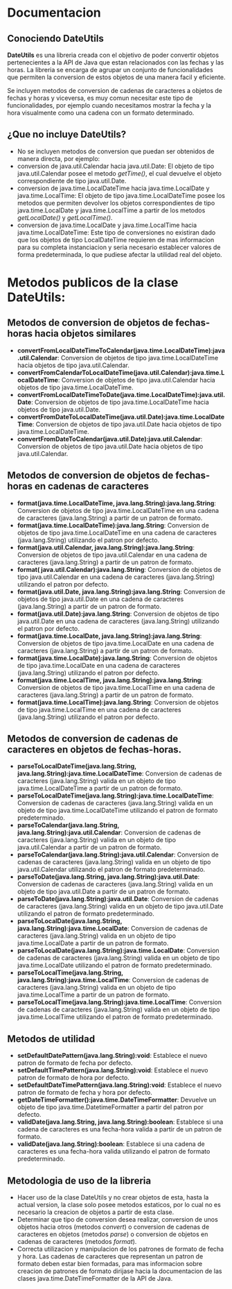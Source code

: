  # Documentacion

 ## Conociendo DateUtils

 **DateUtils** es una libreria creada con el objetivo de poder convertir objetos pertenecientes a la API de Java 
 que estan relacionados con las fechas y las horas. La libreria se encarga de agrupar un conjunto de funcionalidades 
 que permiten la conversion de estos objetos de una manera facil y eficiente.

 Se incluyen metodos de conversion de cadenas de caracteres a objetos de fechas y horas y viceversa, es muy comun 
 necesitar este tipo de funcionalidades, por ejemplo cuando necesitamos mostrar la fecha y la hora visualmente como 
 una cadena con un formato determinado.

 ## ¿Que no incluye DateUtils?

 - No se incluyen metodos de conversion que puedan ser obtenidos de manera directa, por ejemplo:
  - conversion de java.util.Calendar hacia java.util.Date: El objeto de tipo java.util.Calendar posee el metodo 
   *getTime()*, el cual devuelve el objeto correspondiente de tipo java.util.Date.
  - conversion de java.time.LocalDateTime hacia java.time.LocalDate y java.time.LocalTime: El objeto de tipo 
  java.time.LocalDateTime posee los metodos que permiten devolver los objetos correspondientes de tipo 
  java.time.LocalDate y java.time.LocalTime a partir de los metodos *getLocalDate()* y *getLocalTime()*.
 - conversion de java.time.LocalDate y java.time.LocalTime hacia java.time.LocalDateTime: Este tipo de conversiones 
  no existiran dado que los objetos de tipo LocalDateTime requieren de mas informacion para su completa instanciacion 
  y seria necesario establecer valores de forma predeterminada, lo que pudiese afectar la utilidad real del objeto.

 # Metodos publicos de la clase DateUtils:

## Metodos de conversion de objetos de fechas-horas hacia objetos similares

 - **convertFromLocalDateTimeToCalendar(java.time.LocalDateTime):java.util.Calendar**: Conversion de objetos de tipo 
  java.time.LocalDateTime hacia objetos de tipo java.util.Calendar.
 - **convertFromCalendarToLocalDateTime(java.util.Calendar):java.time.LocalDateTime**: Conversion de objetos de tipo
  java.util.Calendar hacia objetos de tipo java.time.LocalDateTime.
 - **convertFromLocalDateTimeToDate(java.time.LocalDateTime):java.util.Date**: Conversion de objetos de tipo 
  java.time.LocalDateTime hacia objetos de tipo java.util.Date.
 - **convertFromDateToLocalDateTime(java.util.Date):java.time.LocalDateTime**: Conversion de objetos de tipo 
  java.util.Date hacia objetos de tipo java.time.LocalDateTime.
 - **convertFromDateToCalendar(java.util.Date):java.util.Calendar**: Conversion de objetos de tipo 
  java.util.Date hacia objetos de tipo java.util.Calendar.
 
 ## Metodos de conversion de objetos de fechas-horas en cadenas de caracteres
 
 - **format(java.time.LocalDateTime, java.lang.String):java.lang.String**: Conversion de objetos de tipo
  java.time.LocalDateTime en una cadena de caracteres (java.lang.String) a partir de un patron de formato.
 - **format(java.time.LocalDateTime):java.lang.String**: Conversion de objetos de tipo java.time.LocalDateTime 
  en una cadena de caracteres (java.lang.String) utilizando el patron por defecto.
 - **format(java.util.Calendar, java.lang.String):java.lang.String**: Conversion de objetos de tipo
  java.util.Calendar en una cadena de caracteres (java.lang.String) a partir de un patron de formato.
 - **format( java.util.Calendar):java.lang.String**: Conversion de objetos de tipo  java.util.Calendar 
  en una cadena de caracteres (java.lang.String) utilizando el patron por defecto.
 - **format(java.util.Date, java.lang.String):java.lang.String**: Conversion de objetos de tipo java.util.Date 
  en una cadena de caracteres (java.lang.String) a partir de un patron de formato.
 - **format(java.util.Date):java.lang.String**: Conversion de objetos de tipo java.util.Date en una cadena de 
  caracteres (java.lang.String) utilizando el patron por defecto.
 - **format(java.time.LocalDate, java.lang.String):java.lang.String**: Conversion de objetos de tipo
  java.time.LocalDate en una cadena de caracteres (java.lang.String) a partir de un patron de formato.
 - **format(java.time.LocalDate):java.lang.String**: Conversion de objetos de tipo java.time.LocalDate en una 
  cadena de caracteres (java.lang.String) utilizando el patron por defecto.
 - **format(java.time.LocalTime, java.lang.String):java.lang.String**: Conversion de objetos de tipo
  java.time.LocalTime en una cadena de caracteres (java.lang.String) a partir de un patron de formato.
 - **format(java.time.LocalTime):java.lang.String**: Conversion de objetos de tipo java.time.LocalTime en una 
  cadena de caracteres (java.lang.String) utilizando el patron por defecto.

 ## Metodos de conversion de cadenas de caracteres en objetos de fechas-horas.

 - **parseToLocalDateTime(java.lang.String, java.lang.String):java.time.LocalDateTime**: Conversion de cadenas
  de caracteres (java.lang.String) valida en un objeto de tipo java.time.LocalDateTime a partir de un patron 
  de formato.
 - **parseToLocalDateTime(java.lang.String):java.time.LocalDateTime**: Conversion de cadenas de 
  caracteres (java.lang.String) valida en un objeto de tipo java.time.LocalDateTime utilizando el patron de 
  formato predeterminado.
 - **parseToCalendar(java.lang.String, java.lang.String):java.util.Calendar**: Conversion de cadenas de 
  caracteres (java.lang.String) valida en un objeto de tipo java.util.Calendar a partir de un patron de formato.
 - **parseToCalendar(java.lang.String):java.util.Calendar**: Conversion de cadenas de 
  caracteres (java.lang.String) valida en un objeto de tipo java.util.Calendar utilizando  el patron de 
  formato predeterminado.
 - **parseToDate(java.lang.String, java.lang.String):java.util.Date**: Conversion de cadenas de 
  caracteres (java.lang.String) valida en un objeto de tipo java.util.Date a partir de un patron de formato.
 - **parseToDate(java.lang.String):java.util.Date**: Conversion de cadenas de caracteres (java.lang.String) 
  valida en un objeto de tipo java.util.Date utilizando el patron de formato predeterminado.
 - **parseToLocalDate(java.lang.String, java.lang.String):java.time.LocalDate**: Conversion de cadenas de 
  caracteres (java.lang.String) valida en un objeto de tipo java.time.LocalDate a partir de un patron de formato.
 - **parseToLocalDate(java.lang.String):java.time.LocalDate**: Conversion de cadenas de 
  caracteres (java.lang.String) valida en un objeto de tipo java.time.LocalDate utilizando el patron de 
  formato predeterminado.
 - **parseToLocalTime(java.lang.String, java.lang.String):java.time.LocalTime**: Conversion de cadenas de 
  caracteres (java.lang.String) valida en un objeto de tipo java.time.LocalTime a partir de un patron de formato.
 - **parseToLocalTime(java.lang.String):java.time.LocalTime**: Conversion de cadenas de 
  caracteres (java.lang.String) valida en un objeto de tipo java.time.LocalTime utilizando el patron de 
  formato predeterminado.
 
 ## Metodos de utilidad
 
 - **setDefaultDatePattern(java.lang.String):void**: Establece el nuevo patron de formato de fecha por defecto.
 - **setDefaultTimePattern(java.lang.String):void**: Establece el nuevo patron de formato de hora por defecto.
 - **setDefaultDateTimePattern(java.lang.String):void**: Establece el nuevo patron de formato de fecha y hora 
 por defecto.
 - **getDateTimeFormatter():java.time.DateTimeFormatter**: Devuelve un objeto de tipo java.time.DatetimeFormatter 
 a partir del patron por defecto.
 - **validDate(java.lang.String, java.lang.String):boolean**: Establece si una cadena de caracteres es una 
 fecha-hora valida a partir de un patron de formato.
 - **validDate(java.lang.String):boolean**: Establece si una cadena de caracteres es una fecha-hora valida 
 utilizando el patron de formato predeterminado.
 
 ## Metodologia de uso de la libreria

 - Hacer uso de la clase DateUtils y no crear objetos de esta, hasta la actual version, la clase solo posee metodos 
 estaticos, por lo cual no es necesario la creacion de objetos a partir de esta clase.
 - Determinar que tipo de conversion desea realizar, conversion de unos objetos hacia otros (metodos *convert*) o 
 conversion de cadenas de caracteres en objetos (metodos *parse*) o conversion de objetos en cadenas de 
 caracteres (metodos *format*).
 - Correcta utilizacion y manipulacion de los patrones de formato de fecha y hora. Las cadenas de caracteres que 
 representan un patron de formato deben estar bien formadas, para mas informacion sobre creacion de patrones de 
 formato dirijase hacia la documentacion de las clases java.time.DateTimeFormatter de la API de Java.

 